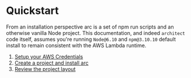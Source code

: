 # Quickstart

From an installation perspective arc is a set of npm run scripts and an otherwise vanilla Node project. This documentation, and indeed `architect` code itself, assumes you're running `Node@6.10` and `npm@3.10.10` default install to remain consistent with the AWS Lambda runtime. 

1. [Setup your AWS Credentials](/quickstart/setup)
2. [Create a project and install arc](/quickstart/install)
3. [Review the project layout](/quickstart/arc-project-layout)
